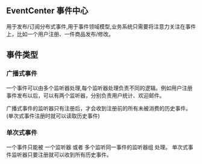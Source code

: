 ## EventCenter 事件中心

用于发布/订阅分布式事件,用于事件领域模型,业务系统只需要将注意力关注在事件上，比如一个用户注册、一件商品发布/修改。

## 事件类型
### 广播式事件
一个事件可以由多个监听器处理,每个监听器处理负责不同的逻辑。例如用户注册事件发布以后，可以有两个监听器，分别负责用户统计、欢迎邮件。

广播式事件的监听器只有注册后，才会收到注册前的所有未被消费的历史事件。(单次式事件注册时就可以读取历史事件)

### 单次式事件
一个事件只能被 一个监听器 或者 多个监听同一事件的监听器组 处理。 单次式事件监听器只要注册就可以收到所有历史事件。